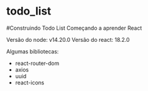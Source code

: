 # todo_list
#Construindo Todo List
Começando a aprender React

Versão do node: v14.20.0
Versão do react: 18.2.0

Algumas bibliotecas:
- react-router-dom
- axios
- uuid
- react-icons
